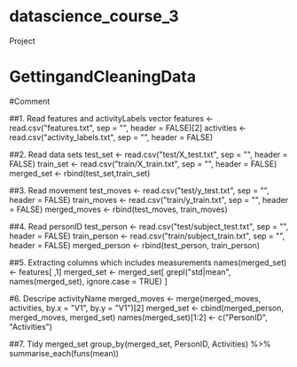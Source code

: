 # datascience_course_3
Project
# GettingandCleaningData
#Comment

  ##1. Read features and activityLabels vector
  features <- read.csv("features.txt", sep = "", header = FALSE)[2]
  activities <- read.csv("activity_labels.txt", sep = "", header = FALSE)
  
  ##2. Read data sets
  test_set <- read.csv("test/X_test.txt", sep = "", header = FALSE)
  train_set <- read.csv("train/X_train.txt", sep = "", header = FALSE)
  merged_set <- rbind(test_set,train_set)        
  
  ##3. Read movement
  test_moves <- read.csv("test/y_test.txt", sep = "", header = FALSE)
  train_moves <- read.csv("train/y_train.txt", sep = "", header = FALSE)
  merged_moves <- rbind(test_moves, train_moves)
  
  ##4. Read personID
  test_person <- read.csv("test/subject_test.txt", sep = "", header = FALSE)
  train_person <- read.csv("train/subject_train.txt", sep = "", header = FALSE)
  merged_person <- rbind(test_person, train_person)
  
  ##5. Extracting columns which includes measurements
  names(merged_set) <- features[ ,1]
  merged_set <- merged_set[ grepl("std|mean", names(merged_set), ignore.case = TRUE) ] 
  
  #6. Descripe activityName
  merged_moves <- merge(merged_moves, activities, by.x = "V1", by.y = "V1")[2]
  merged_set <- cbind(merged_person, merged_moves, merged_set)
  names(merged_set)[1:2] <- c("PersonID", "Activities")
  
  
  ##7. Tidy merged_set
  group_by(merged_set, PersonID, Activities) %>%
    summarise_each(funs(mean))
